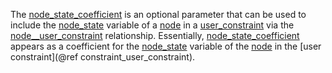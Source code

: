 The [node\_state\_coefficient](@ref) is an optional parameter that can be used to include the [node\_state](@ref)
variable of a [node](@ref) in a [user\_constraint](@ref) via the [node\_\_user\_constraint](@ref) relationship.
Essentially, [node\_state\_coefficient](@ref) appears as a coefficient for the
[node\_state](@ref) variable of the [node](@ref) in the [user constraint](@ref constraint_user_constraint).
